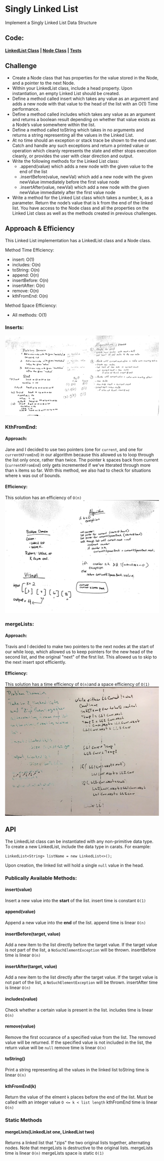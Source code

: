 # Singly Linked List
<!-- Short summary or background information -->
Implement a Singly Linked List Data Structure

## Code:
#### [LinkedList Class](/Data-Structures/linkedList/src/main/java/linkedList/LinkedList.java) | [Node Class](/Data-Structures/linkedList/src/main/java/linkedList/Node.java) | [Tests](/Data-Structures/linkedList/src/test/java/linkedList/LinkedListTest.java)


## Challenge
<!-- Description of the challenge -->
* Create a Node class that has properties for the value stored in the Node, and a pointer to the next Node.
* Within your LinkedList class, include a head property. Upon instantiation, an empty Linked List should be created.
* Define a method called insert which takes any value as an argument and adds a new node with that value to the head of the list with an O(1) Time performance.
* Define a method called includes which takes any value as an argument and returns a boolean result depending on whether that value exists as a Node’s value somewhere within the list.
* Define a method called toString which takes in no arguments and returns a string representing all the values in the Linked List.
* At no time should an exception or stack trace be shown to the end user. Catch and handle any such exceptions and return a printed value or operation which cleanly represents the state and either stops execution cleanly, or provides the user with clear direction and output.
* Write the following methods for the Linked List class:
  * .append(value) which adds a new node with the given value to the end of the list
  * .insertBefore(value, newVal) which add a new node with the given newValue immediately before the first value node
  * .insertAfter(value, newVal) which add a new node with the given newValue immediately after the first value node
* Write a method for the Linked List class which takes a number, k, as a parameter. Return the node’s value that is k from the end of the linked list. You have access to the Node class and all the properties on the Linked List class as well as the methods created in previous challenges.


## Approach & Efficiency
<!-- What approach did you take? Why? What is the Big O space/time for this approach? -->
This Linked List implementation has a LinkedList class and a Node class.

Method Time Efficiency:
* insert: O(1)
* includes: O(n)
* toString: O(n)
* append: O(n)
* insertBefore: O(n)
* insertAfter: O(n)
* remove: O(n)
* kthFromEnd: O(n)

Method Space Efficiency:
* All methods: O(1)

### Inserts:
![Linked List Inserts Whiteboard](/assets/linkedListInserts.png)

### KthFromEnd:
#### Approach:
Jane and I decided to use two pointers (one for `current`, and one for `currentKFromEnd`) in our algorithm because this allowed us to loop through the list only once, rather than twice.
The pointer k spaces back from current (`currentKFromEnd`) only gets incremented if we've itterated through more than `k` items so far.
With this method, we also had to check for situations where `k` was out of bounds.
#### Efficiency:
This solution has an efficiency of `O(n)`
![Linked List KthFromEnd Whiteboard](/assets/linkedListKthFromEnd.jpg)

### mergeLists:
#### Approach:
Travis and I decided to make two pointers to the next nodes at the start of our while loop, which allowed us to keep pointers for the new head of the second list, and the original "next" of the first list. This allowed us to skip to the next insert spot efficiently.
#### Efficiency:
This solution has a time efficiency of `O(n)`and a space efficiency of `O(1)`
![Linked List mergeLists Whiteboard](/assets/linkedListMergeLists.jpg)


## API
<!-- Description of each method publicly available to your Linked List -->
The LinkedList class can be instantiated with any non-primitive data type. To create a new LinkedList, include the data type in carats. For example:
```
LinkedList<String> listName = new LinkedList<>();
```
Upon creation, the linked list will hold a single `null` value in the head.

### Publically Available Methods:
#### insert(value)
Insert a new value into the __start__ of the list.
insert time is constant `O(1)`
#### append(value)
Append a new value into the __end__ of the list.
append time is linear `O(n)`
#### insertBefore(target, value)
Add a new item to the list directly before the target value.
If the target value is not part of the list, a `NoSuchElementException` will be thrown.
insertBefore time is linear `O(n)`
#### insertAfter(target, value)
Add a new item to the list directly after the target value.
If the target value is not part of the list, a `NoSuchElementException` will be thrown.
insertAfter time is linear `O(n)`
#### includes(value)
Check whether a certain value is present in the list. 
includes time is linear `O(n)`
#### remove(value)
Remove the first occurance of a specified value from the list. The removed value will be returned.
If the specified value is not included in the list, the return value will be `null`
remove time is linear `O(n)`
#### toString()
Print a string representing all the values in the linked list
toString time is linear `O(n)`
#### kthFromEnd(k)
Return the value of the elment `k` places before the end of the list. Must be called with an integer value `O <= k < list length`
kthFromEnd time is linear `O(n)`

### Static Methods
#### mergeLists(LinkedList one, LinkedList two)
Returns a linked list that "zips" the two original lists together, alternating nodes. Note that mergeLists is destructive to the original lists.
mergeLists time is linear `O(n)`
mergeLists space is static `O(1)`

